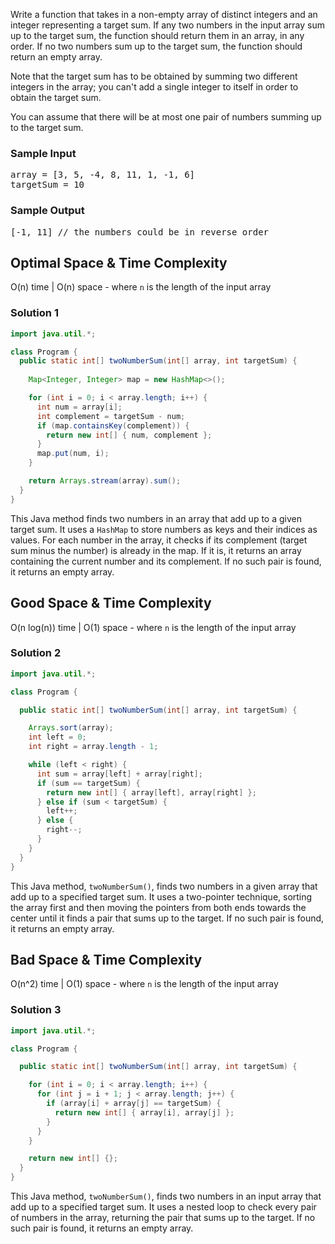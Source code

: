 <div class="html">
<p>
  Write a function that takes in a non-empty array of distinct integers and an
  integer representing a target sum. If any two numbers in the input array sum
  up to the target sum, the function should return them in an array, in any
  order. If no two numbers sum up to the target sum, the function should return
  an empty array.
</p>
<p>
  Note that the target sum has to be obtained by summing two different integers
  in the array; you can't add a single integer to itself in order to obtain the
  target sum.
</p>
<p>
  You can assume that there will be at most one pair of numbers summing up to
  the target sum.
</p>
<h3>Sample Input</h3>
<pre><span class="CodeEditor-promptParameter">array</span> = [3, 5, -4, 8, 11, 1, -1, 6]
<span class="CodeEditor-promptParameter">targetSum</span> = 10
</pre>
<h3>Sample Output</h3>
<pre>[-1, 11] <span class="CodeEditor-promptComment">// the numbers could be in reverse order</span>
</pre>
</div>

## Optimal Space & Time Complexity
O(n) time | O(n) space - where `n` is the length of the input array

### Solution 1

```java
import java.util.*;

class Program {
  public static int[] twoNumberSum(int[] array, int targetSum) {
    
    Map<Integer, Integer> map = new HashMap<>();

    for (int i = 0; i < array.length; i++) {
      int num = array[i];
      int complement = targetSum - num;
      if (map.containsKey(complement)) {
        return new int[] { num, complement };
      }
      map.put(num, i);
    }

    return Arrays.stream(array).sum();
  }
}
```

This Java method finds two numbers in an array that add up to a given target sum. It uses a `HashMap` to store numbers as keys and their indices as values. For each number in the array, it checks if its complement (target sum minus the number) is already in the map. If it is, it returns an array containing the current number and its complement. If no such pair is found, it returns an empty array.

## Good Space & Time Complexity
O(n log(n)) time | O(1) space - where `n` is the length of the input array


### Solution 2

```java
import java.util.*;

class Program {

  public static int[] twoNumberSum(int[] array, int targetSum) {

    Arrays.sort(array);
    int left = 0;
    int right = array.length - 1;

    while (left < right) {
      int sum = array[left] + array[right];
      if (sum == targetSum) {
        return new int[] { array[left], array[right] };
      } else if (sum < targetSum) {
        left++;
      } else {
        right--;
      }
    }
  }
}
```

This Java method, `twoNumberSum()`, finds two numbers in a given array that add up to a specified target sum. It uses a two-pointer technique, sorting the array first and then moving the pointers from both ends towards the center until it finds a pair that sums up to the target. If no such pair is found, it returns an empty array.

## Bad Space & Time Complexity
O(n^2) time | O(1) space - where `n` is the length of the input array

### Solution 3

```java
import java.util.*;

class Program {

  public static int[] twoNumberSum(int[] array, int targetSum) {

    for (int i = 0; i < array.length; i++) {
      for (int j = i + 1; j < array.length; j++) {
        if (array[i] + array[j] == targetSum) {
          return new int[] { array[i], array[j] };
        }
      }
    }

    return new int[] {};
  }
}
```

This Java method, `twoNumberSum()`, finds two numbers in an input array that add up to a specified target sum. It uses a nested loop to check every pair of numbers in the array, returning the pair that sums up to the target. If no such pair is found, it returns an empty array.